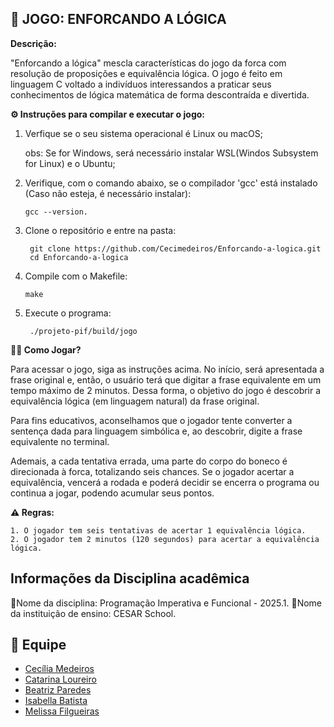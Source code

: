 ## 🧠 JOGO: ENFORCANDO A LÓGICA

**Descrição:**

 "Enforcando a lógica" mescla características do jogo da forca com resolução de proposições e equivalência lógica. O jogo é feito em linguagem C voltado a indivíduos interessandos a praticar seus conhecimentos de lógica matemática de forma descontraída e divertida.

**⚙️ Instruções para compilar e executar o jogo:**

   1. Verfique se o seu sistema operacional é Linux ou macOS;
      
      obs: Se for Windows, será necessário instalar WSL(Windos Subsystem for Linux) e o Ubuntu;

   2. Verifique, com o comando abaixo, se o compilador 'gcc' está instalado (Caso não esteja, é necessário instalar):

          gcc --version.

   3. Clone o repositório e entre na pasta:

           git clone https://github.com/Cecimedeiros/Enforcando-a-logica.git
           cd Enforcando-a-logica

   4. Compile com o Makefile:
          
          make

   5. Execute o programa:

           ./projeto-pif/build/jogo

**👩‍💻 Como Jogar?**

  Para acessar o jogo, siga as instruções acima. No início, será apresentada a frase original e, então, o usuário terá que digitar a frase equivalente em um tempo máximo de 2 minutos. Dessa forma, o objetivo do jogo é descobrir a equivalência lógica (em linguagem natural) da frase original.

  Para fins educativos, aconselhamos que o jogador tente converter a sentença dada para linguagem simbólica e, ao descobrir, digite a frase equivalente no terminal.
   
  Ademais, a cada tentativa errada, uma parte do corpo do boneco é direcionada à forca, totalizando seis chances. Se o jogador acertar a equivalência, vencerá a rodada e poderá decidir se encerra o programa ou continua a jogar, podendo acumular seus pontos.

**⚠️ Regras:**

    1. O jogador tem seis tentativas de acertar 1 equivalência lógica.
    2. O jogador tem 2 minutos (120 segundos) para acertar a equivalência lógica.
            
## Informações da Disciplina acadêmica

🔹Nome da disciplina: Programação Imperativa e Funcional - 2025.1.
🔹Nome da instituição de ensino: CESAR School.

## 👥 Equipe
- [Cecília Medeiros](https://github.com/Cecimedeiros)
- [Catarina Loureiro](https://github.com/Catarina-loureiro)
- [Beatriz Paredes](https://github.com/BeatrizParedes)
- [Isabella Batista](https://github.com/BatistaIsabella)
- [Melissa Filgueiras](https://github.com/mweliss)

